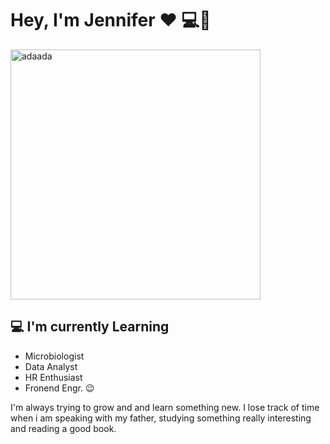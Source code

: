 # Hey, I'm Jennifer :heart: 💻👋

<img src="https://user-images.githubusercontent.com/114662139/197970631-235ede32-3055-47f5-8001-2049b5e9ebb7.jpg" alt="adaada" width="400" height="400">


## 💻 I'm currently Learning

- Microbiologist
- Data Analyst
- HR Enthusiast
- Fronend Engr. 😉


 I'm always trying to grow and and learn something new. I lose track of time when i am speaking with my father, studying something really interesting and reading a good book.




